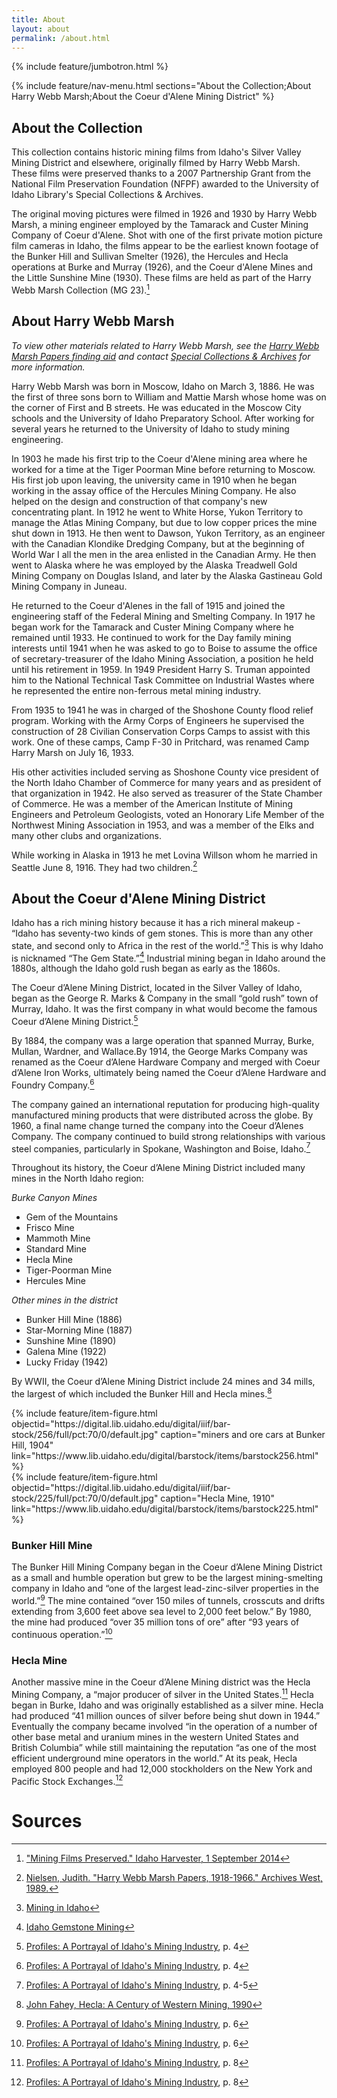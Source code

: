 ```yaml
---
title: About
layout: about
permalink: /about.html
---
```

{% include feature/jumbotron.html %} 

{% include feature/nav-menu.html sections="About the Collection;About Harry Webb Marsh;About the Coeur d'Alene Mining District" %} 

## About the Collection

This collection contains historic mining films from Idaho's Silver Valley Mining District and elsewhere, originally filmed by Harry Webb Marsh. These films were preserved thanks to a 2007 Partnership Grant from the National Film Preservation Foundation (NFPF) awarded to the University of Idaho Library's Special Collections & Archives. 

The original moving pictures were filmed in 1926 and 1930 by Harry Webb Marsh, a mining engineer employed by the Tamarack and Custer Mining Company of Coeur d'Alene. Shot with one of the first private motion picture film cameras in Idaho, the films appear to be the earliest known footage of the Bunker Hill and Sullivan Smelter (1926), the Hercules and Hecla operations at Burke and Murray (1926), and the Coeur d'Alene Mines and the Little Sunshine Mine (1930). These films are held as part of the Harry Webb Marsh Collection (MG 23).[^1]

## About Harry Webb Marsh

*To view other materials related to Harry Webb Marsh, see the [Harry Webb Marsh Papers finding aid](https://archiveswest.orbiscascade.org/ark:/80444/xv58486) and contact [Special Collections & Archives](https://www.lib.uidaho.edu/special-collections/) for more information.*

Harry Webb Marsh was born in Moscow, Idaho on March 3, 1886. He was the first of three sons born to William and Mattie Marsh whose home was on the corner of First and B streets. He was educated in the Moscow City schools and the University of Idaho Preparatory School. After working for several years he returned to the University of Idaho to study mining engineering. 

In 1903 he made his first trip to the Coeur d'Alene mining area where he worked for a time at the Tiger Poorman Mine before returning to Moscow. His first job upon leaving, the university came in 1910 when he began working in the assay office of the Hercules Mining Company. He also helped on the design and construction of that company's new concentrating plant. In 1912 he went to White Horse, Yukon Territory to manage the Atlas Mining Company, but due to low copper prices the mine shut down in 1913. He then went to Dawson, Yukon Territory, as an engineer with the Canadian Klondike Dredging Company, but at the beginning of World War I all the men in the area enlisted in the Canadian Army. He then went to Alaska where he was employed by the Alaska Treadwell Gold Mining Company on Douglas Island, and later by the Alaska Gastineau Gold Mining Company in Juneau.

He returned to the Coeur d'Alenes in the fall of 1915 and joined the engineering staff of the Federal Mining and Smelting Company. In 1917 he began work for the Tamarack and Custer Mining Company where he remained until 1933. He continued to work for the Day family mining interests until 1941 when he was asked to go to Boise to assume the office of secretary-treasurer of the Idaho Mining Association, a position he held until his retirement in 1959. In 1949 President Harry S. Truman appointed him to the National Technical Task Committee on Industrial Wastes where he represented the entire non-ferrous metal mining industry.

From 1935 to 1941 he was in charged of the Shoshone County flood relief program. Working with the Army Corps of Engineers he supervised the construction of 28 Civilian Conservation Corps Camps to assist with this work. One of these camps, Camp F-30 in Pritchard, was renamed Camp Harry Marsh on July 16, 1933.

His other activities included serving as Shoshone County vice president of the North Idaho Chamber of Commerce for many years and as president of that organization in 1942. He also served as treasurer of the State Chamber of Commerce. He was a member of the American Institute of Mining Engineers and Petroleum Geologists, voted an Honorary Life Member of the Northwest Mining Association in 1953, and was a member of the Elks and many other clubs and organizations.

While working in Alaska in 1913 he met Lovina Willson whom he married in Seattle June 8, 1916. They had two children.[^2]

## About the Coeur d'Alene Mining District

Idaho has a rich mining history because it has a rich mineral makeup - “Idaho has seventy-two kinds of gem stones. This is more than any other state, and second only to Africa in the rest of the world.”[^3] This is why Idaho is nicknamed “The Gem State.”[^4] Industrial mining began in Idaho around the 1880s, although the Idaho gold rush began as early as the 1860s.

The Coeur d’Alene Mining District, located in the Silver Valley of Idaho, began as the George R. Marks & Company in the small “gold rush” town of Murray, Idaho. It was the first company in what would become the famous Coeur d’Alene Mining District.[^5]

By 1884, the company was a large operation that spanned Murray, Burke, Mullan, Wardner, and Wallace.By 1914, the George Marks Company was renamed as the Coeur d’Alene Hardware Company and merged with Coeur d’Alene Iron Works, ultimately being named the Coeur d’Alene Hardware and Foundry Company.[^5]

The company gained an international reputation for producing high-quality manufactured mining products that were distributed across the globe. By 1960, a final name change turned the company into the Coeur d’Alenes Company. The company continued to build strong relationships with various steel companies, particularly in Spokane, Washington and Boise, Idaho.[^6]

Throughout its history, the Coeur d’Alene Mining District included many mines in the North Idaho region:

*Burke Canyon Mines*

- Gem of the Mountains
- Frisco Mine
- Mammoth Mine
- Standard Mine
- Hecla Mine
- Tiger-Poorman Mine
- Hercules Mine

*Other mines in the district*

- Bunker Hill Mine (1886)
- Star-Morning Mine (1887)
- Sunshine Mine (1890)
- Galena Mine (1922)
- Lucky Friday (1942)

By WWII, the Coeur d’Alene Mining District include 24 mines and 34 mills, the largest of which included the Bunker Hill and Hecla mines.[^7]

<div class="row">
    <div class="col-md-6">
        {% include feature/item-figure.html objectid="https://digital.lib.uidaho.edu/digital/iiif/bar-stock/256/full/pct:70/0/default.jpg" caption="miners and ore cars at Bunker Hill, 1904" link="https://www.lib.uidaho.edu/digital/barstock/items/barstock256.html" %}
    </div>
    <div class="col-md-6">
        {% include feature/item-figure.html objectid="https://digital.lib.uidaho.edu/digital/iiif/bar-stock/225/full/pct:70/0/default.jpg" caption="Hecla Mine, 1910" link="https://www.lib.uidaho.edu/digital/barstock/items/barstock225.html" %}
    </div>
</div>

### Bunker Hill Mine

The Bunker Hill Mining Company began in the Coeur d’Alene Mining District as a small and humble operation but grew to be the largest mining-smelting company in Idaho and “one of the largest lead-zinc-silver properties in the world.”[^8] The mine contained “over 150 miles of tunnels, crosscuts and drifts extending from 3,600 feet above sea level to 2,000 feet below.” By 1980, the mine had produced “over 35 million tons of ore” after “93 years of continuous operation.”[^8]

### Hecla Mine

Another massive mine in the Coeur d’Alene Mining district was the Hecla Mining Company, a “major producer of silver in the United States.[^9] Hecla began in Burke, Idaho and was originally established as a silver mine. Hecla had produced “41 million ounces of silver before being shut down in 1944.” Eventually the company became involved “in the operation of a number of other base metal and uranium mines in the western United States and British Columbia” while still maintaining the reputation “as one of the most efficient underground mine operators in the world.” At its peak, Hecla employed 800 people and had 12,000 stockholders on the New York and Pacific Stock Exchanges.[^9]

# Sources

[^1]: ["Mining Films Preserved." Idaho Harvester, 1 September 2014](https://harvester.lib.uidaho.edu/posts/2014/09/01/mining-films-preserved.html)

[^2]: [Nielsen, Judith. "Harry Webb Marsh Papers, 1918-1966." Archives West, 1989.](https://archiveswest.orbiscascade.org/ark:/80444/xv58486)

[^3]: [Mining in Idaho](https://digitalatlas.cose.isu.edu/geog/mining/minemain.htm)

[^4]: [Idaho Gemstone Mining](https://geology.com/gemstones/states/idaho.shtml)

[^5]: [Profiles: A Portrayal of Idaho's Mining Industry](https://alliance-primo.hosted.exlibrisgroup.com/permalink/f/m1uotc/CP71127080850001451), p. 4

[^6]: [Profiles: A Portrayal of Idaho's Mining Industry](https://alliance-primo.hosted.exlibrisgroup.com/permalink/f/m1uotc/CP71127080850001451), p. 4-5

[^7]: [John Fahey, Hecla: A Century of Western Mining, 1990](https://alliance-primo.hosted.exlibrisgroup.com/permalink/f/m1uotc/CP71135980620001451)

[^8]: [Profiles: A Portrayal of Idaho's Mining Industry](https://alliance-primo.hosted.exlibrisgroup.com/permalink/f/m1uotc/CP71127080850001451), p. 6

[^9]: [Profiles: A Portrayal of Idaho's Mining Industry](https://alliance-primo.hosted.exlibrisgroup.com/permalink/f/m1uotc/CP71127080850001451), p. 8

<div class="clearfix"></div>


